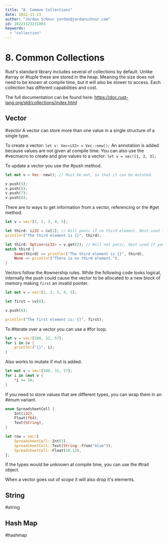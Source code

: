 ```yaml
---
title: "8. Common Collections"
date: 2022-11-23
author: "Jordan Schnur jordan@jordanschnur.com"
id: 20221123231003
keywords:
  - "collection"
---
```


# 8. Common Collections

Rust's standard library includes several of collections by default. Unlike #array or #tuple these are stored in the heap. Meaning the size does not need to be known at compile time, but it will also be slower to access. Each collection has different capabilities and cost.

The full documentation can be found here: https://doc.rust-lang.org/std/collections/index.html

## Vector
#vector
A vector can store more than one value in a single structure of a single type. 

To create a vector: `let v: Vec<i32> = Vec::new();` An annotation is added because values are not given at compile time.
You can also use the #vecmacro to create and give values to a vector: `let v = vec![1, 2, 3];`

To update a vector you use the #push method.
```rust
let mut v = Vec::new(); // Must be mut, so that it can be mutated.

v.push(5);
v.push(6);
v.push(7);
v.push(8);
```

There are to ways to get information from a vector, referencing or the #get method. 
```rust
let v = vec![1, 2, 3, 4, 5];

let third: &i32 = &v[2]; // Will panic if no third element. Best used if you want the program to crash.
println!("The third element is {}", third);

let third: Option<&i32> = v.get(2); // Will not panic, best used if you want to handle the possiblity of the value null. 
match third {
	Some(third) => println!("The third element is {}", third),
	None => println!("There is no third element."),
}
```

Vectors follow the #ownership rules. While the following code looks logical, internally the push could cause the vector to be allocated to a new block of memory making `first` an invalid pointer.
```rust
let mut v = vec![1, 2, 3, 4, 5];

let first = &v[0];

v.push(6);

println!("The first element is: {}", first);
```

To #iterate over a vector you can use a #for loop.
```rust
let v = vec![100, 32, 57];
for i in &v {
	println!("{}", i);
}
```
Also works to mutate if mut is added.
```rust
let mut v = vec![100, 32, 57];
for i in &mut v {
	*i += 50;
}
```

If you need to store values that are different types, you can wrap them in an #enum variant. 
```rust
enum SpreadsheetCell {
	Int(i32),
	Float(f64),
	Text(String),
}

let row = vec![
	SpreadsheetCell::Int(3),
	SpreadsheetCell::Text(String::from("blue")),
	SpreadsheetCell::Float(10.12),
];
```

If the types would be unknown at compile time, you can use the #trait object.

When a vector goes out of _scope_ it will also drop it's elements.


## String
#string

## Hash Map
#hashmap
